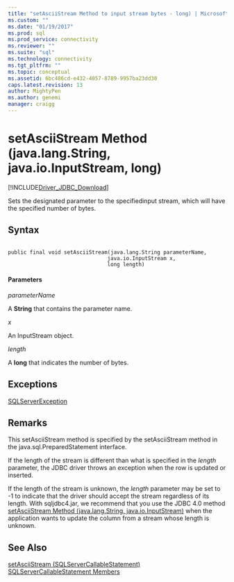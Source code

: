 ```yaml
---
title: "setAsciiStream Method to input stream bytes - long) | Microsoft Docs"
ms.custom: ""
ms.date: "01/19/2017"
ms.prod: sql
ms.prod_service: connectivity
ms.reviewer: ""
ms.suite: "sql"
ms.technology: connectivity
ms.tgt_pltfrm: ""
ms.topic: conceptual
ms.assetid: 6bc486cd-e432-4057-8789-9957ba23dd30
caps.latest.revision: 13
author: MightyPen
ms.author: genemi
manager: craigg
---
```

# setAsciiStream Method (java.lang.String, java.io.InputStream, long)
[!INCLUDE[Driver_JDBC_Download](../../../includes/driver_jdbc_download.md)]

  Sets the designated parameter to the specifiedinput stream, which will have the specified number of bytes.  
  
## Syntax  
  
```  
  
public final void setAsciiStream(java.lang.String parameterName,  
                                java.io.InputStream x,  
                                long length)  
```  
  
#### Parameters  
 *parameterName*  
  
 A **String** that contains the parameter name.  
  
 *x*  
  
 An InputStream object.  
  
 *length*  
  
 A **long** that indicates the number of bytes.  
  
## Exceptions  
 [SQLServerException](../../../connect/jdbc/reference/sqlserverexception-class.md)  
  
## Remarks  
 This setAsciiStream method is specified by the setAsciiStream method in the java.sql.PreparedStatement interface.  
  
 If the length of the stream is different than what is specified in the *length* parameter, the JDBC driver throws an exception when the row is updated or inserted.  
  
 If the length of the stream is unknown, the *length* parameter may be set to -1 to indicate that the driver should accept the stream regardless of its length. With sqljdbc4.jar, we recommend that you use the JDBC 4.0 method [setAsciiStream Method (java.lang.String, java.io.InputStream)](../../../connect/jdbc/reference/setasciistream-method-java-lang-string-java-io-inputstream.md) when the application wants to update the column from a stream whose length is unknown.  
  
## See Also  
 [setAsciiStream &#40;SQLServerCallableStatement&#41;](../../../connect/jdbc/reference/setasciistream-sqlservercallablestatement.md)   
 [SQLServerCallableStatement Members](../../../connect/jdbc/reference/sqlservercallablestatement-members.md)  
  
  
